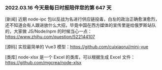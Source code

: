 ### 2022.03.16 今天是每日时报陪伴您的第 647 天

[新闻] 近期 node-ipc 包以反战为名进行供应链投毒，白左的政治正确愈演愈烈，还不知道会有人跟进放什么大招，毕竟中国在西方媒体的宣传里是给俄罗斯站队的，大家做 JS/Node/npm 的时候当心一点：<https://www.zhihu.com/question/522144107>

[源码] 实现最简单的 Vue3 模型：<https://github.com/cuixiaorui/mini-vue>

[类库] node-xlsx 是一个 Excel 的类库，可以根据生成 Excel 文件：<https://github.com/mgcrea/node-xlsx>
